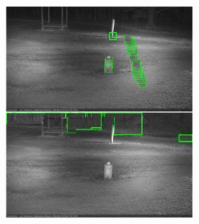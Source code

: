 ![20200514-020037-023042](in2/20200514/20200514-020037-023042_0_.jpg)
![20200514-033110-040115](in2/20200514/20200514-033110-040115_0_.jpg)
